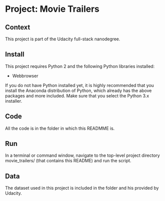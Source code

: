 # Project: Movie Trailers

## Context 
This project is part of the Udacity full-stack nanodegree.

## Install
This project requires Python 2 and the following Python libraries installed:

- Webbrowser

If you do not have Python installed yet, it is highly recommended that you install the Anaconda distribution of Python, which already has the above packages and more included. Make sure that you select the Python 3.x installer.

## Code
All the code is in the folder in which this READMME is.

## Run
In a terminal or command window, navigate to the top-level project directory movie_trailers/ (that contains this README) and run the script.


## Data
The dataset used in this project is included in the folder and his provided by Udacity.
